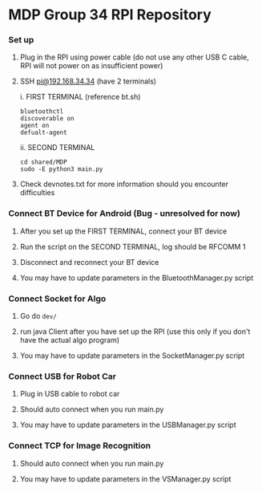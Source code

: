 # MDP Group 34 RPI Repository

### Set up

1. Plug in the RPI using power cable (do not use any other USB C cable, RPI will not power on as insufficient power)

2. SSH pi@192.168.34.34 (have 2 terminals)

    i. FIRST TERMINAL (reference bt.sh)

      ```
      bluetoothctl
      discoverable on
      agent on
      defualt-agent
      ``` 
      
    ii. SECOND TERMINAL
    
      ```
      cd shared/MDP
      sudo -E python3 main.py
      ```
      
3. Check devnotes.txt for more information should you encounter difficulties

### Connect BT Device for Android (Bug - unresolved for now)

1. After you set up the FIRST TERMINAL, connect your BT device

2. Run the script on the SECOND TERMINAL, log should be RFCOMM 1

3. Disconnect and reconnect your BT device

4. You may have to update parameters in the BluetoothManager.py script

### Connect Socket for Algo

1. Go do `dev/`

2. run java Client after you have set up the RPI (use this only if you don't have the actual algo program)

3. You may have to update parameters in the SocketManager.py script

### Connect USB for Robot Car

1. Plug in USB cable to robot car

2. Should auto connect when you run main.py

3. You may have to update parameters in the USBManager.py script

### Connect TCP for Image Recognition

1. Should auto connect when you run main.py

2. You may have to update parameters in the VSManager.py script







